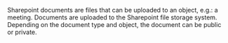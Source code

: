 Sharepoint documents are files that can be uploaded to an object, e.g.: a meeting.
Documents are uploaded to the Sharepoint file storage system. Depending on the
document type and object, the document can be public or private.
